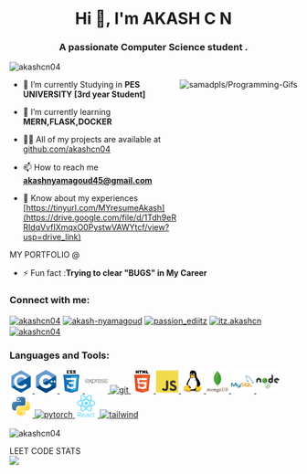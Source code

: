 <h1 align="center">Hi 👋, I'm AKASH C N</h1>
<h3 align="center">A passionate Computer Science student .</h3>

<p align="left"> <img src="https://komarev.com/ghpvc/?username=akashcn04&label=Profile%20views&color=0e75b6&style=flat" alt="akashcn04" /> </p>


<a href='https://github.com/samadpls/Programing-Gifs'>
<img align='right' src='https://i.giphy.com/media/v1.Y2lkPTc5MGI3NjExOGJpbWxienhzZHN2c3B5YWxlODNkZm43dXByOGg0NWdhZmcwaHY1byZlcD12MV9pbnRlcm5hbF9naWZfYnlfaWQmY3Q9Zw/qgQUggAC3Pfv687qPC/giphy.gif' widht=100 height=300 alt='samadpls/Programming-Gifs'></a>


- 🔭 I’m currently Studying in **PES UNIVERSITY [3rd year Student]**

- 🌱 I’m currently learning **MERN,FLASK,DOCKER**

- 👨‍💻 All of my projects are available at [github.com/akashcn04](github.com/akashcn04)

- 📫 How to reach me **akashnyamagoud45@gmail.com**

- 📄 Know about my experiences [https://tinyurl.com/MYresumeAkash](https://drive.google.com/file/d/1Tdh9eRRIdqVvfIXmqxO0PystwVAWYtcf/view?usp=drive_link)

MY PORTFOLIO @
<a href="https://akashcnportfolio.netlify.app/
" target="blank"><i class="fa-solid fa-link"></i> </a>

- ⚡ Fun fact :**Trying to clear "BUGS" in My Career**

<h3 align="left">Connect with me:</h3>
<p align="left">
<a href="https://twitter.com/akashcn04" target="blank"><img align="center" src="https://raw.githubusercontent.com/rahuldkjain/github-profile-readme-generator/master/src/images/icons/Social/twitter.svg" alt="akashcn04" height="30" width="40" /></a>
<a href="https://linkedin.com/in/akash-nyamagoud-2073b9260" target="blank"><img align="center" src="https://raw.githubusercontent.com/rahuldkjain/github-profile-readme-generator/master/src/images/icons/Social/linked-in-alt.svg" alt="akash-nyamagoud" height="30" width="40" /></a>
<a href="https://instagram.com/passion_ediitz" target="blank"><img align="center" src="https://raw.githubusercontent.com/rahuldkjain/github-profile-readme-generator/master/src/images/icons/Social/instagram.svg" alt="passion_ediitz" height="30" width="40" /></a>
<a href="https://youtube.com/@akashcn1" target="blank"><img align="center" src="https://raw.githubusercontent.com/rahuldkjain/github-profile-readme-generator/master/src/images/icons/Social/youtube.svg" alt="itz.akashcn" height="30" width="40" /></a>
<a href="https://www.leetcode.com/akashcn04" target="blank"><img align="center" src="https://raw.githubusercontent.com/rahuldkjain/github-profile-readme-generator/master/src/images/icons/Social/leet-code.svg" alt="akashcn04" height="30" width="40" /></a>
</p>

<h3 align="left">Languages and Tools:</h3>
<p align="left"> <a href="https://www.cprogramming.com/" target="_blank" rel="noreferrer"> <img src="https://raw.githubusercontent.com/devicons/devicon/master/icons/c/c-original.svg" alt="c" width="40" height="40"/> </a> <a href="https://www.w3schools.com/cpp/" target="_blank" rel="noreferrer"> <img src="https://raw.githubusercontent.com/devicons/devicon/master/icons/cplusplus/cplusplus-original.svg" alt="cplusplus" width="40" height="40"/> </a> <a href="https://www.w3schools.com/css/" target="_blank" rel="noreferrer"> <img src="https://raw.githubusercontent.com/devicons/devicon/master/icons/css3/css3-original-wordmark.svg" alt="css3" width="40" height="40"/> </a> <a href="https://expressjs.com" target="_blank" rel="noreferrer"> <img src="https://raw.githubusercontent.com/devicons/devicon/master/icons/express/express-original-wordmark.svg" alt="express" width="40" height="40"/> </a> <a href="https://git-scm.com/" target="_blank" rel="noreferrer"> <img src="https://www.vectorlogo.zone/logos/git-scm/git-scm-icon.svg" alt="git" width="40" height="40"/> </a> <a href="https://www.w3.org/html/" target="_blank" rel="noreferrer"> <img src="https://raw.githubusercontent.com/devicons/devicon/master/icons/html5/html5-original-wordmark.svg" alt="html5" width="40" height="40"/> </a> <a href="https://developer.mozilla.org/en-US/docs/Web/JavaScript" target="_blank" rel="noreferrer"> <img src="https://raw.githubusercontent.com/devicons/devicon/master/icons/javascript/javascript-original.svg" alt="javascript" width="40" height="40"/> </a> <a href="https://www.linux.org/" target="_blank" rel="noreferrer"> <img src="https://raw.githubusercontent.com/devicons/devicon/master/icons/linux/linux-original.svg" alt="linux" width="40" height="40"/> </a> <a href="https://www.mongodb.com/" target="_blank" rel="noreferrer"> <img src="https://raw.githubusercontent.com/devicons/devicon/master/icons/mongodb/mongodb-original-wordmark.svg" alt="mongodb" width="40" height="40"/> </a> <a href="https://www.mysql.com/" target="_blank" rel="noreferrer"> <img src="https://raw.githubusercontent.com/devicons/devicon/master/icons/mysql/mysql-original-wordmark.svg" alt="mysql" width="40" height="40"/> </a> <a href="https://nodejs.org" target="_blank" rel="noreferrer"> <img src="https://raw.githubusercontent.com/devicons/devicon/master/icons/nodejs/nodejs-original-wordmark.svg" alt="nodejs" width="40" height="40"/> </a> <a href="https://www.python.org" target="_blank" rel="noreferrer"> <img src="https://raw.githubusercontent.com/devicons/devicon/master/icons/python/python-original.svg" alt="python" width="40" height="40"/> </a> <a href="https://pytorch.org/" target="_blank" rel="noreferrer"> <img src="https://www.vectorlogo.zone/logos/pytorch/pytorch-icon.svg" alt="pytorch" width="40" height="40"/> </a> <a href="https://reactjs.org/" target="_blank" rel="noreferrer"> <img src="https://raw.githubusercontent.com/devicons/devicon/master/icons/react/react-original-wordmark.svg" alt="react" width="40" height="40"/> </a> <a href="https://tailwindcss.com/" target="_blank" rel="noreferrer"> <img src="https://www.vectorlogo.zone/logos/tailwindcss/tailwindcss-icon.svg" alt="tailwind" width="40" height="40"/> </a> </p>

<p><img align="center" src="https://github-readme-stats.vercel.app/api/top-langs?username=akashcn04&show_icons=true&locale=en&layout=compact" alt="akashcn04" /></p>

LEET CODE STATS <br>
![](https://leetcard.jacoblin.cool/akashcn04?theme=unicorn)
